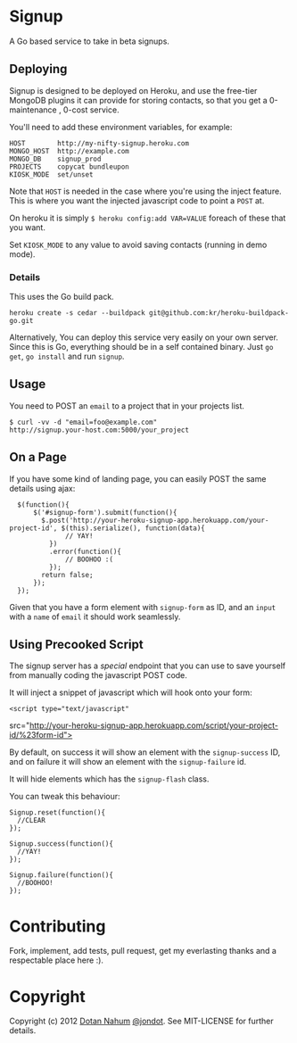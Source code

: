# Signup

A Go based service to take in beta signups.


## Deploying

Signup is designed to be deployed on Heroku, and use the free-tier
MongoDB plugins it can provide for storing contacts, so that you get a 0-maintenance , 0-cost
service.


You'll need to add these environment variables, for example:

    HOST        http://my-nifty-signup.heroku.com
    MONGO_HOST  http://example.com
    MONGO_DB    signup_prod
    PROJECTS    copycat bundleupon
    KIOSK_MODE  set/unset

Note that `HOST` is needed in the case where you're using the inject
feature. This is where you want the injected javascript code to point a
`POST` at.

On heroku it is simply `$ heroku config:add VAR=VALUE` foreach of
these that you want.

Set `KIOSK_MODE` to any value to avoid saving contacts (running in demo
mode).



### Details
This uses the Go build pack. 

    heroku create -s cedar --buildpack git@github.com:kr/heroku-buildpack-go.git

Alternatively, You can deploy this service very easily on
your own server.   
Since this is Go, everything should be in a self contained binary. Just `go get`, `go install` and run `signup`.


## Usage

You need to POST an `email` to a project that in your projects list.

    $ curl -vv -d "email=foo@example.com"
    http://signup.your-host.com:5000/your_project

## On a Page

If you have some kind of landing page, you can easily POST the same
details using ajax:

      $(function(){
          $('#signup-form').submit(function(){
            $.post('http://your-heroku-signup-app.herokuapp.com/your-project-id', $(this).serialize(), function(data){
                  // YAY!
              })
              .error(function(){
                  // BOOHOO :(
              });
            return false;
          });
      });

Given that you have a form element with `signup-form` as ID, and an
`input` with a `name` of `email` it should work seamlessly.


## Using Precooked Script

The signup server has a *special* endpoint that you can use to save
yourself from manually coding the javascript POST code.

It will inject a snippet of javascript which will hook onto your form:

    <script type="text/javascript"
src="http://your-heroku-signup-app.herokuapp.com/script/your-project-id/%23form-id"></script>

By default, on success it will show an element with the `signup-success`
ID, and on failure it will show an element with the `signup-failure` id.

It will hide elements which has the `signup-flash` class.


You can tweak this behaviour:

    Signup.reset(function(){
      //CLEAR
    });

    Signup.success(function(){
      //YAY!
    });

    Signup.failure(function(){
      //BOOHOO!
    });

# Contributing

Fork, implement, add tests, pull request, get my everlasting thanks and a respectable place here :).


# Copyright


Copyright (c) 2012 [Dotan Nahum](http://gplus.to/dotan) [@jondot](http://twitter.com/jondot). See MIT-LICENSE for further details.


